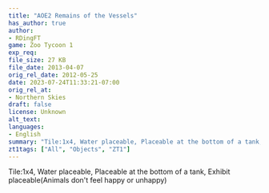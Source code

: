 ```yaml
---
title: "AOE2 Remains of the Vessels"
has_author: true
author: 
- RDingFT
game: Zoo Tycoon 1
exp_req: 
file_size: 27 KB
file_date: 2013-04-07
orig_rel_date: 2012-05-25
date: 2023-07-24T11:33:21-07:00
orig_rel_at: 
- Northern Skies
draft: false
license: Unknown
alt_text: 
languages:
- English
summary: "Tile:1x4, Water placeable, Placeable at the bottom of a tank, Exhibit placeable(Animals don't feel happy or unhappy)"
zt1tags: ["All", "Objects", "ZT1"]
---
```


Tile:1x4, Water placeable, Placeable at the bottom of a tank, Exhibit placeable(Animals don't feel happy or unhappy)